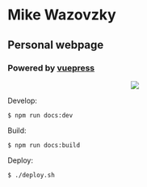 # Mike Wazovzky
## Personal webpage
### Powered by [vuepress](https://vuepress.vuejs.org)

<p align="center">
  <img src="https://vuepress.vuejs.org/logo.png"/>
</p>

Develop:
```
$ npm run docs:dev
```

Build:
```
$ npm run docs:build
```

Deploy:
```
$ ./deploy.sh
```
